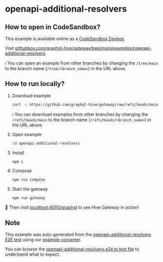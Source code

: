 # openapi-additional-resolvers

## How to open in CodeSandbox?

This example is available online as a [CodeSandbox Devbox](https://codesandbox.io/docs/learn/devboxes/overview).

Visit [githubbox.com/graphql-hive/gateway/tree/main/examples/openapi-additional-resolvers](https://githubbox.com/graphql-hive/gateway/tree/main/examples/openapi-additional-resolvers).

ℹ️ You can open an example from other branches by changing the `/tree/main` to the branch name (`/tree/<branch_name>`) in the URL above.

## How to run locally?

1. Download example
   ```sh
   curl -L https://github.com/graphql-hive/gateway/raw/refs/heads/main/examples/openapi-additional-resolvers/example.tar.gz | tar -x
   ```

   ℹ️ You can download examples from other branches by changing the `/refs/heads/main` to the branch name (`/refs/heads/<branch_name>`) in the URL above.

1. Open example
   ```sh
   cd openapi-additional-resolvers
   ```
1. Install
   ```sh
   npm i
   ```
1. Compose
   ```sh
   npm run compose
   ```
1. Start the gateway
   ```sh
   npm run gateway
   ```

🚀 Then visit [localhost:4000/graphql](http://localhost:4000/graphql) to see Hive Gateway in action!

## Note

This example was auto-generated from the [openapi-additional-resolvers E2E test](/e2e/openapi-additional-resolvers) using our [example converter](/internal/examples).

You can browse the [openapi-additional-resolvers.e2e.ts test file](/e2e/openapi-additional-resolvers/openapi-additional-resolvers.e2e.ts) to understand what to expect.
